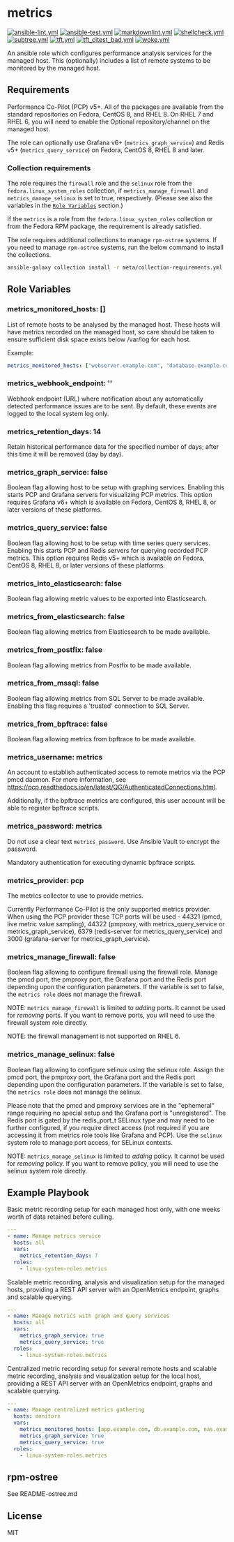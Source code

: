 # metrics

[![ansible-lint.yml](https://github.com/linux-system-roles/metrics/actions/workflows/ansible-lint.yml/badge.svg)](https://github.com/linux-system-roles/metrics/actions/workflows/ansible-lint.yml) [![ansible-test.yml](https://github.com/linux-system-roles/metrics/actions/workflows/ansible-test.yml/badge.svg)](https://github.com/linux-system-roles/metrics/actions/workflows/ansible-test.yml) [![markdownlint.yml](https://github.com/linux-system-roles/metrics/actions/workflows/markdownlint.yml/badge.svg)](https://github.com/linux-system-roles/metrics/actions/workflows/markdownlint.yml) [![shellcheck.yml](https://github.com/linux-system-roles/metrics/actions/workflows/shellcheck.yml/badge.svg)](https://github.com/linux-system-roles/metrics/actions/workflows/shellcheck.yml) [![subtree.yml](https://github.com/linux-system-roles/metrics/actions/workflows/subtree.yml/badge.svg)](https://github.com/linux-system-roles/metrics/actions/workflows/subtree.yml) [![tft.yml](https://github.com/linux-system-roles/metrics/actions/workflows/tft.yml/badge.svg)](https://github.com/linux-system-roles/metrics/actions/workflows/tft.yml) [![tft_citest_bad.yml](https://github.com/linux-system-roles/metrics/actions/workflows/tft_citest_bad.yml/badge.svg)](https://github.com/linux-system-roles/metrics/actions/workflows/tft_citest_bad.yml) [![woke.yml](https://github.com/linux-system-roles/metrics/actions/workflows/woke.yml/badge.svg)](https://github.com/linux-system-roles/metrics/actions/workflows/woke.yml)

An ansible role which configures performance analysis services for the managed
host.  This (optionally) includes a list of remote systems to be monitored
by the managed host.

## Requirements

Performance Co-Pilot (PCP) v5+. All of the packages are available
from the standard repositories on Fedora, CentOS 8, and RHEL 8.  On RHEL
7 and RHEL 6, you will need to enable the Optional repository/channel
on the managed host.

The role can optionally use Grafana v6+ (`metrics_graph_service`) and
Redis v5+ (`metrics_query_service`) on Fedora, CentOS 8, RHEL 8 and later.

### Collection requirements

The role requires the `firewall` role and the `selinux` role from the
`fedora.linux_system_roles` collection, if `metrics_manage_firewall`
and `metrics_manage_selinux` is set to true, respectively.
(Please see also the variables in the [`Role Variables`](#role-variables) section.)

If the `metrics` is a role from the `fedora.linux_system_roles`
collection or from the Fedora RPM package, the requirement is already
satisfied.

The role requires additional collections to manage `rpm-ostree` systems.
If you need to manage `rpm-ostree` systems, run the below command to
install the collections.

```bash
ansible-galaxy collection install -r meta/collection-requirements.yml
```

## Role Variables

### metrics_monitored_hosts: []

List of remote hosts to be analysed by the managed host.
These hosts will have metrics recorded on the managed host, so care should be
taken to ensure sufficient disk space exists below /var/log for each host.

Example:

```yaml
metrics_monitored_hosts: ["webserver.example.com", "database.example.com"]
```

### metrics_webhook_endpoint: ''

Webhook endpoint (URL) where notification about any automatically detected
performance issues are to be sent.  By default, these events are logged to
the local system log only.

### metrics_retention_days: 14

Retain historical performance data for the specified number of days; after
this time it will be removed (day by day).

### metrics_graph_service: false

Boolean flag allowing host to be setup with graphing services.
Enabling this starts PCP and Grafana servers for visualizing PCP metrics.
This option requires Grafana v6+ which is available on Fedora, CentOS 8,
RHEL 8, or later versions of these platforms.

### metrics_query_service: false

Boolean flag allowing host to be setup with time series query services.
Enabling this starts PCP and Redis servers for querying recorded PCP metrics.
This option requires Redis v5+ which is available on Fedora, CentOS 8,
RHEL 8, or later versions of these platforms.

### metrics_into_elasticsearch: false

Boolean flag allowing metric values to be exported into Elasticsearch.

### metrics_from_elasticsearch: false

Boolean flag allowing metrics from Elasticsearch to be made available.

### metrics_from_postfix: false

Boolean flag allowing metrics from Postfix to be made available.

### metrics_from_mssql: false

Boolean flag allowing metrics from SQL Server to be made available.
Enabling this flag requires a 'trusted' connection to SQL Server.

### metrics_from_bpftrace: false

Boolean flag allowing metrics from bpftrace to be made available.

### metrics_username: metrics

An account to establish authenticated access to remote metrics via the PCP pmcd daemon. For more information, see <https://pcp.readthedocs.io/en/latest/QG/AuthenticatedConnections.html>.

Additionally, if the bpftrace metrics are configured, this user account will be able to register bpftrace scripts.

### metrics_password: metrics

Do not use a clear text `metrics_password`. Use Ansible Vault to
encrypt the password.

Mandatory authentication for executing dynamic bpftrace scripts.

### metrics_provider: pcp

The metrics collector to use to provide metrics.

Currently Performance Co-Pilot is the only supported metrics provider.
When using the PCP provider these TCP ports will be used - 44321 (pmcd,
live metric value sampling), 44322 (pmproxy, with metrics_query_service
or metrics_graph_service), 6379 (redis-server for metrics_query_service)
and 3000 (grafana-server for metrics_graph_service).

### metrics_manage_firewall: false

Boolean flag allowing to configure firewall using the firewall role.
Manage the pmcd port, the pmproxy port, the Grafana port and the Redis
port depending upon the configuration parameters.
If the variable is set to false, the `metrics role` does not manage the
firewall.

NOTE: `metrics_manage_firewall` is limited to *adding* ports.
It cannot be used for *removing* ports.
If you want to remove ports, you will need to use the firewall system
role directly.

NOTE: the firewall management is not supported on RHEL 6.

### metrics_manage_selinux: false

Boolean flag allowing to configure selinux using the selinux role.
Assign the pmcd port, the pmproxy port, the Grafana port and the Redis
port depending upon the configuration parameters.
If the variable is set to false, the `metrics role` does not manage the
selinux.

Please note that the pmcd and pmproxy services are in the "ephemeral"
range requiring no special setup and the Grafana port is "unregistered".
The Redis port is gated by the redis_port_t SELinux type and may need to
be further configured, if you require direct access (not required if you
are accessing it from metrics role tools like Grafana and PCP).
Use the `selinux` system role to manage port access, for SELinux contexts.

NOTE: `metrics_manage_selinux` is limited to *adding* policy.
It cannot be used for *removing* policy.
If you want to remove policy, you will need to use the selinux system
role directly.

## Example Playbook

Basic metric recording setup for each managed host only, with one
weeks worth of data retained before culling.

```yaml
---
- name: Manage metrics service
  hosts: all
  vars:
    metrics_retention_days: 7
  roles:
    - linux-system-roles.metrics
```

Scalable metric recording, analysis and visualization setup for
the managed hosts, providing a REST API server with an OpenMetrics
endpoint, graphs and scalable querying.

```yaml
---
- name: Manage metrics with graph and query services
  hosts: all
  vars:
    metrics_graph_service: true
    metrics_query_service: true
  roles:
    - linux-system-roles.metrics
```

Centralized metric recording setup for several remote hosts and
scalable metric recording, analysis and visualization setup for
the local host, providing a REST API server with an OpenMetrics
endpoint, graphs and scalable querying.

```yaml
---
- name: Manage centralized metrics gathering
  hosts: monitors
  vars:
    metrics_monitored_hosts: [app.example.com, db.example.com, nas.example.com]
    metrics_graph_service: true
    metrics_query_service: true
  roles:
    - linux-system-roles.metrics
```

## rpm-ostree

See README-ostree.md

## License

MIT
